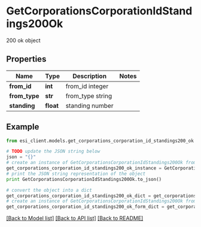 # GetCorporationsCorporationIdStandings200Ok

200 ok object

## Properties

Name | Type | Description | Notes
------------ | ------------- | ------------- | -------------
**from_id** | **int** | from_id integer | 
**from_type** | **str** | from_type string | 
**standing** | **float** | standing number | 

## Example

```python
from esi_client.models.get_corporations_corporation_id_standings200_ok import GetCorporationsCorporationIdStandings200Ok

# TODO update the JSON string below
json = "{}"
# create an instance of GetCorporationsCorporationIdStandings200Ok from a JSON string
get_corporations_corporation_id_standings200_ok_instance = GetCorporationsCorporationIdStandings200Ok.from_json(json)
# print the JSON string representation of the object
print GetCorporationsCorporationIdStandings200Ok.to_json()

# convert the object into a dict
get_corporations_corporation_id_standings200_ok_dict = get_corporations_corporation_id_standings200_ok_instance.to_dict()
# create an instance of GetCorporationsCorporationIdStandings200Ok from a dict
get_corporations_corporation_id_standings200_ok_form_dict = get_corporations_corporation_id_standings200_ok.from_dict(get_corporations_corporation_id_standings200_ok_dict)
```
[[Back to Model list]](../README.md#documentation-for-models) [[Back to API list]](../README.md#documentation-for-api-endpoints) [[Back to README]](../README.md)


